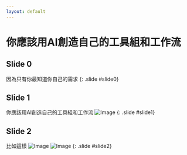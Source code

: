 ```yaml
---
layout: default
---
```


# 你應該用AI創造自己的工具組和工作流

## Slide 0
因為只有你最知道你自己的需求
{: .slide #slide0}

## Slide 1
你應該用AI創造自己的工具組和工作流
![Image](./Image1-1.png)
{: .slide #slide1}

## Slide 2
比如這樣
![Image](./Image2-1.png)
![Image](./Image2-2.png)
{: .slide #slide2}

<script src="https://ajax.googleapis.com/ajax/libs/jquery/3.5.1/jquery.min.js"></script>

<script>
$(document).ready(function() {
  var currentSlide = 0;
  var totalSlides = $('.slide').length;

  // Hide all slides except the first one
  $('.slide').hide();
  $('#slide' + currentSlide).show();

  // Add the navigation buttons
  var prevSlideButton = '<button id="prevSlide" style="position: fixed; left: 10px; bottom: 10px; font-size: 2em;">Previous Slide</button>';
  var nextSlideButton = '<button id="nextSlide" style="position: fixed; right: 10px; bottom: 10px; font-size: 2em;">Next Slide</button>';
  $("body").append(prevSlideButton, nextSlideButton);

  // Initially disable the Previous Slide button
  $('#prevSlide').prop('disabled', true);

  // When the Next Slide button is clicked
  $('#nextSlide').click(function() {
    // Hide current slide
    $('#slide' + currentSlide).hide();

    // Increment currentSlide
    currentSlide = (currentSlide + 1) % totalSlides;

    // Show next slide
    $('#slide' + currentSlide).show();

    // Enable the Previous Slide button
    $('#prevSlide').prop('disabled', false);

    // Disable the Next Slide button if this is the last slide
    if (currentSlide === totalSlides - 1) {
      $('#nextSlide').prop('disabled', true);
    }
  });

  // When the Previous Slide button is clicked
  $('#prevSlide').click(function() {
    // Hide current slide
    $('#slide' + currentSlide).hide();

    // Decrement currentSlide
    currentSlide = (currentSlide - 1 + totalSlides) % totalSlides;

    // Show previous slide
    $('#slide' + currentSlide).show();

    // Enable the Next Slide button
    $('#nextSlide').prop('disabled', false);

    // Disable the Previous Slide button if this is the first slide
    if (currentSlide === 0) {
      $('#prevSlide').prop('disabled', true);
    }
  });
});
</script>

